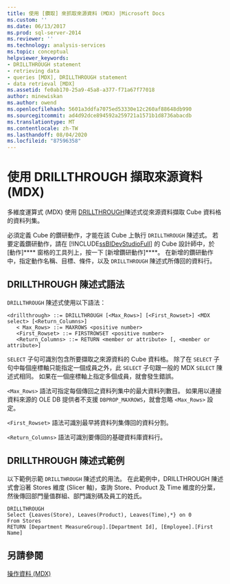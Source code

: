 ```yaml
---
title: 使用 [鑽取] 來抓取來源資料 (MDX) |Microsoft Docs
ms.custom: ''
ms.date: 06/13/2017
ms.prod: sql-server-2014
ms.reviewer: ''
ms.technology: analysis-services
ms.topic: conceptual
helpviewer_keywords:
- DRILLTHROUGH statement
- retrieving data
- queries [MDX], DRILLTHROUGH statement
- data retrieval [MDX]
ms.assetid: fe0ab170-25a9-45a8-a377-f71a67f77018
author: minewiskan
ms.author: owend
ms.openlocfilehash: 5601a3ddfa7075ed53330e12c260af88648db990
ms.sourcegitcommit: ad4d92dce894592a259721a1571b1d8736abacdb
ms.translationtype: MT
ms.contentlocale: zh-TW
ms.lasthandoff: 08/04/2020
ms.locfileid: "87596358"
---
```

# <a name="using-drillthrough-to-retrieve-source-data-mdx"></a>使用 DRILLTHROUGH 擷取來源資料 (MDX)
  多維度運算式 (MDX) 使用 [DRILLTHROUGH](/sql/mdx/mdx-data-manipulation-drillthrough)陳述式從來源資料擷取 Cube 資料格的資料列集。  
  
 必須定義 Cube 的鑽研動作，才能在該 Cube 上執行 `DRILLTHROUGH` 陳述式。 若要定義鑽研動作，請在 [!INCLUDE[ssBIDevStudioFull](../../../includes/ssbidevstudiofull-md.md)] 的 Cube 設計師中，於 [動作]**** 窗格的工具列上，按一下 [新增鑽研動作]****。 在新增的鑽研動作中，指定動作名稱、目標、條件，以及 `DRILLTHROUGH` 陳述式所傳回的資料行。  
  
## <a name="drillthrough-statement-syntax"></a>DRILLTHROUGH 陳述式語法  
 `DRILLTHROUGH` 陳述式使用以下語法：  
  
```  
<drillthrough> ::= DRILLTHROUGH [<Max_Rows>] [<First_Rowset>] <MDX select> [<Return_Columns>]  
   < Max_Rows> ::= MAXROWS <positive number>  
   <First_Rowset> ::= FIRSTROWSET <positive number>  
   <Return_Columns> ::= RETURN <member or attribute> [, <member or attribute>]  
```  
  
 `SELECT` 子句可識別包含所要擷取之來源資料的 Cube 資料格。 除了在 `SELECT` 子句中每個座標軸只能指定一個成員之外，此 `SELECT` 子句跟一般的 MDX `SELECT` 陳述式相同。 如果在一個座標軸上指定多個成員，就會發生錯誤。  
  
 `<Max_Rows>` 語法可指定每個傳回之資料列集中的最大資料列數目。 如果用以連接資料來源的 OLE DB 提供者不支援 `DBPROP_MAXROWS`，就會忽略 `<Max_Rows>` 設定。  
  
 `<First_Rowset>` 語法可識別最早將資料列集傳回的資料分割。  
  
 `<Return_Columns>` 語法可識別要傳回的基礎資料庫資料行。  
  
## <a name="drillthrough-statement-example"></a>DRILLTHROUGH 陳述式範例  
 以下範例示範 `DRILLTHROUGH` 陳述式的用法。 在此範例中，DRILLTHROUGH 陳述式會沿著 Stores 維度 (Slicer 軸)，查詢 Store、Product 及 Time 維度的分葉，然後傳回部門量值群組、部門識別碼及員工的姓氏。  
  
```  
DRILLTHROUGH  
Select {Leaves(Store), Leaves(Product), Leaves(Time),*} on 0  
From Stores  
RETURN [Department MeasureGroup].[Department Id], [Employee].[First Name]  
```  
  
## <a name="see-also"></a>另請參閱  
 [操作資料 &#40;MDX&#41;](mdx-data-manipulation-manipulating-data.md)  
  
  
